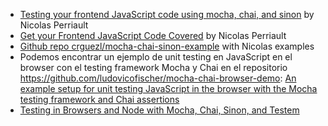 <UL>
<LI><A NAME="tex2html55"
  HREF="https://nicolas.perriault.net/code/2013/testing-frontend-javascript-code-using-mocha-chai-and-sinon/">Testing your frontend JavaScript code using mocha, chai, and sinon</A>
by Nicolas Perriault
</LI>
<LI><A NAME="tex2html56"
  HREF="https://nicolas.perriault.net/code/2013/get-your-frontend-javascript-code-covered/">Get your Frontend JavaScript Code Covered</A>
by Nicolas Perriault
</LI>
<LI><A NAME="tex2html57"
  HREF="://github.com/crguezl/mocha-chai-sinon-example">Github repo crguezl/mocha-chai-sinon-example</A>
with Nicolas examples
</LI>
<LI>Podemos encontrar un ejemplo de  unit testing en JavaScript en el browser con 
el testing framework Mocha y  Chai en el repositorio 
<A NAME="tex2html58"
  HREF="https://github.com/ludovicofischer/mocha-chai-browser-demo">https://github.com/ludovicofischer/mocha-chai-browser-demo</A>:
<A NAME="tex2html59"
  HREF="https://github.com/ludovicofischer/mocha-chai-browser-demo">An example setup for unit testing JavaScript in the browser with the Mocha testing framework and Chai assertions</A>
</LI>
<LI><A NAME="tex2html60"
  HREF="http://www.kenpowers.net/blog/testing-in-browsers-and-node/">Testing in Browsers and Node with Mocha, Chai, Sinon, and Testem
</A>
</LI>
</UL>
